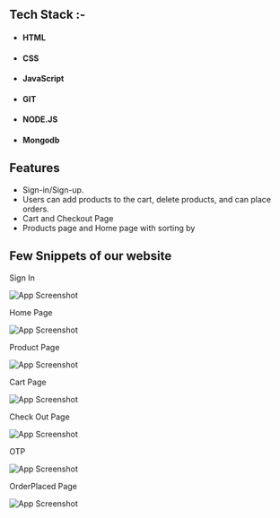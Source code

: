 ## Tech Stack :- 

- #### HTML
- #### CSS 
- #### JavaScript
- #### GIT
- #### NODE.JS
- #### Mongodb

## Features

- Sign-in/Sign-up.
- Users can add products to the cart, delete products,
  and can place orders.
- Cart and Checkout Page
- Products page and Home page with sorting by




## Few Snippets of our website

Sign In

![App Screenshot](https://github.com/pavankalyangojju/React-Project-2/assets/95854682/7d197843-21c0-49a8-9029-521ed134e101)

Home Page

![App Screenshot](https://github.com/pavankalyangojju/React-Project-2/assets/95854682/b32c3505-e034-4e57-a1a6-60c4f1dbcad5a)

Product Page

![App Screenshot](https://github.com/pavankalyangojju/React-Project-2/assets/95854682/d28d3b25-1348-4dc6-9066-2c9ae71331d3)

Cart Page

![App Screenshot](https://github.com/pavankalyangojju/React-Project-2/assets/95854682/b66dfbff-ede3-42cf-b1cf-32f9b946b6e9)

Check Out Page

![App Screenshot](https://github.com/pavankalyangojju/React-Project-2/assets/95854682/9c6b274c-1f86-434c-ae52-3280d51e88c5)


OTP

![App Screenshot](https://github.com/pavankalyangojju/React-Project-2/assets/95854682/60c3f3da-eadf-4328-87b3-4ad231e11917)


OrderPlaced Page

![App Screenshot](https://github.com/pavankalyangojju/React-Project-2/assets/95854682/b7ec0656-07a8-4a17-b5e3-8239c4304836)



